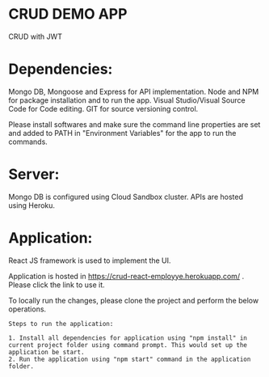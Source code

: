# CRUD DEMO APP
 CRUD with JWT
 
 # Dependencies: 
 
Mongo DB, Mongoose and Express for API implementation.
Node and NPM for package installation and to run the app.
Visual Studio/Visual Source Code for Code editing.
GIT for source versioning control.

Please install softwares and make sure the command line properties are set and added to PATH in "Environment Variables" for the app to run the commands.

 # Server:
 
Mongo DB is configured using Cloud Sandbox cluster. APIs are hosted using Heroku.
	
# Application:
React JS framework is used to implement the UI. 

Application is hosted in https://crud-react-employye.herokuapp.com/ . Please click the link to use it.

To locally run the changes, please clone the project and perform the below operations.

	Steps to run the application:
	
	1. Install all dependencies for application using "npm install" in current project folder using command prompt. This would set up the application be start.
	2. Run the application using "npm start" command in the application folder.
